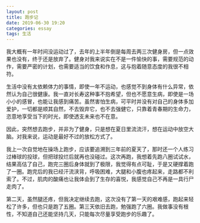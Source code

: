 ```yaml
---
layout: post
title: 跑步记
date: 2019-06-30 19:20
categories: essay
tags: 生活
---
```


我大概有一年时间没运动过了，去年的上半年倒是每周去两三次健身房，但一点效果也没有，终于还是放弃了。健身对我来说实在不是一件愉快的事，需要规范的动作，需要严密的计划，也需要适当的饮食和作息，这与抱着随意态度的我很不相符。

生活中没有太依赖体力的事情，即使一年不运动，也感觉不到身体有什么异常，依然认为自己很健康。我一直对长寿这种事不抱希望，但也不愿意生病，即使是一场小小的感冒，也能让我感到痛苦。虽然害怕生病，可平时并没有对自己的身体多加爱护，一切都是顺其自然，不去毁弃它，也不去强健它，只靠着青春期的生命力，恣意地享受当下的时光，即使透支未来也不在意。

因此，突然想去跑步，并非为了健身，只是想在夏日里流流汗，想在运动中放空大脑。对我来说，运动是最好不过的放松方式了。

我上一次自觉地在操场上跑步，应该要追溯到三年前的夏天了，那时还一个人练习过棒球的投球，但把球投烂后就再也没碰过。这次再跑，我想着先跑八圈试试水，结果高估了自己，跑完三圈后身体就到了极限，我觉得有点可耻，于是又硬撑着跑了一圈。跑完后的我已经汗流浃背，呼吸困难，大腿和小腹也疼起来，走路都不利索了。不过，肌肉的酸痛也让我体会到了生存的喜悦，我感觉自己不再是一具行尸走肉了。

第二天，虽然腿还疼，但我决定继续去跑，这次没有了第一天的艰难感，跑起来轻松了许多，但也只是跑了五圈。第三天依旧去跑，勉强跑了六圈。我做事没有根性，不知道自己还能坚持几天，只能每次尽量享受跑步的乐趣了。